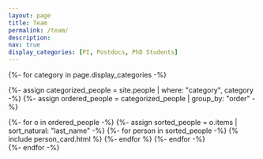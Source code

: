 ```yaml
---
layout: page
title: Team
permalink: /team/
description: 
nav: true
display_categories: [PI, Postdocs, PhD Students]
---
```


<!-- pages/team.md -->
<div class="projects">
<!-- Display categorized people -->
{%- for category in page.display_categories -%}


{%- assign categorized_people = site.people | where: "category", category -%}
{%- assign ordered_people = categorized_people | group_by: "order" -%}

<div class="grid">
{%- for o in ordered_people -%}
{%- assign sorted_people = o.items | sort_natural: "last_name" -%}  
<!-- Generate cards for each person -->
  {%- for person in sorted_people -%}
    {% include person_card.html %}
  {%- endfor %}
{%- endfor -%}
</div>
{%- endfor -%}
</div>